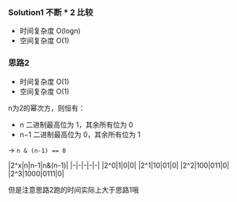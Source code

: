 ### Solution1 不断 * 2 比较

- 时间复杂度 O(logn)
- 空间复杂度 O(1)

### 思路2

- 时间复杂度 O(1)
- 空间复杂度 O(1)

n为2的幂次方，则恒有：

- n 二进制最高位为 1，其余所有位为 0
- n−1 二进制最高位为 0，其余所有位为 1

-> `n & (n-1) == 0`

|2^x|n|n-1|n&(n-1)|
|-|-|-|-|-|
|2^0|1|0|0|
|2^1|10|01|0|
|2^2|100|011|0|
|2^3|1000|0111|0|

但是注意思路2跑的时间实际上大于思路1哦
